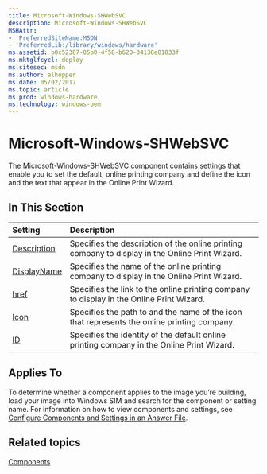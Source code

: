 ```yaml
---
title: Microsoft-Windows-SHWebSVC
description: Microsoft-Windows-SHWebSVC
MSHAttr:
- 'PreferredSiteName:MSDN'
- 'PreferredLib:/library/windows/hardware'
ms.assetid: b0c52387-05b0-4f58-b620-34138e01833f
ms.mktglfcycl: deploy
ms.sitesec: msdn
ms.author: alhopper
ms.date: 05/02/2017
ms.topic: article
ms.prod: windows-hardware
ms.technology: windows-oem
---
```

# Microsoft-Windows-SHWebSVC

The Microsoft-Windows-SHWebSVC component contains settings that enable you to set the default, online printing company and define the icon and the text that appear in the Online Print Wizard.

## In This Section

| Setting                 | Description                                                                           |
|:------------------------|:--------------------------------------------------------------------------------------|
| [Description](microsoft-windows-shwebsvc-description.md) | Specifies the description of the online printing company to display in the Online Print Wizard. |
| [DisplayName](microsoft-windows-shwebsvc-displayname.md) | Specifies the name of the online printing company to display in the Online Print Wizard. |
| [href](microsoft-windows-shwebsvc-href.md) | Specifies the link to the online printing company to display in the Online Print Wizard. |
| [Icon](microsoft-windows-shwebsvc-icon.md) | Specifies the path to and the name of the icon that represents the online printing company. |
| [ID](microsoft-windows-shwebsvc-id.md) | Specifies the identity of the default online printing company in the Online Print Wizard. |

## Applies To

To determine whether a component applies to the image you’re building, load your image into Windows SIM and search for the component or setting name. For information on how to view components and settings, see [Configure Components and Settings in an Answer File](https://docs.microsoft.com/en-us/windows-hardware/customize/desktop/wsim/configure-components-and-settings-in-an-answer-file).

## Related topics

[Components](components-b-unattend.md)